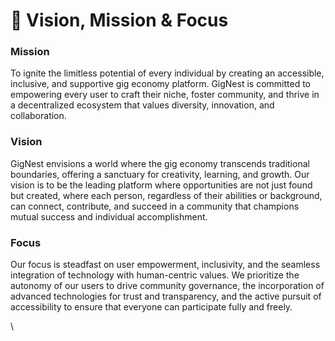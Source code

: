 # 🚀 Vision, Mission & Focus

### Mission

To ignite the limitless potential of every individual by creating an accessible, inclusive, and supportive gig economy platform. GigNest is committed to empowering every user to craft their niche, foster community, and thrive in a decentralized ecosystem that values diversity, innovation, and collaboration.

### Vision

GigNest envisions a world where the gig economy transcends traditional boundaries, offering a sanctuary for creativity, learning, and growth. Our vision is to be the leading platform where opportunities are not just found but created, where each person, regardless of their abilities or background, can connect, contribute, and succeed in a community that champions mutual success and individual accomplishment.

### Focus

Our focus is steadfast on user empowerment, inclusivity, and the seamless integration of technology with human-centric values. We prioritize the autonomy of our users to drive community governance, the incorporation of advanced technologies for trust and transparency, and the active pursuit of accessibility to ensure that everyone can participate fully and freely.

\
